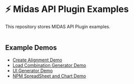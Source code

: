 # :zap: Midas API Plugin Examples
This repository stores MIDAS API Plugin examples.
<br /><br />

## Example Demos
- [Create Alignment Demo](https://kh1012.github.io/sproj-examples/create-alignment)
- [Load Combination Generator Demo](https://kh1012.github.io/sproj-examples/load-combination-generator)
- [UI Generator Demo](https://kh1012.github.io/sproj-examples/ui-generator)
- [NPM SpreadSheet and Chart Demo](https://kh1012.github.io/sproj-examples/npm-spreadsheet-chart)

